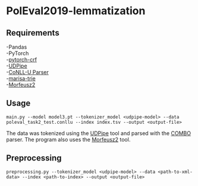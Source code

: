 # PolEval2019-lemmatization
## Requirements
-Pandas  
-PyTorch  
-[pytorch-crf](https://github.com/kmkurn/pytorch-crf)  
-[UDPipe](https://pypi.org/project/ufal.udpipe/)  
-[CoNLL-U Parser](https://github.com/EmilStenstrom/conllu)  
-[marisa-trie](https://github.com/pytries/marisa-trie)  
-[Morfeusz2](http://sgjp.pl/morfeusz/index.html)

## Usage
`main.py --model model3.pt --tokenizer_model <udpipe-model> --data poleval_task2_test.conllu --index index.tsv --output <output-file>`

The data was tokenized using the [UDPipe](http://ufal.mff.cuni.cz/udpipe) tool and parsed with the [COMBO](https://github.com/360er0/COMBO) parser. The program also uses the [Morfeusz2](http://sgjp.pl/morfeusz/) tool.

## Preprocessing
`preprocessing.py --tokenizer_model <udpipe-model> --data <path-to-xml-data> --index <path-to-index> --output <output-file>`
